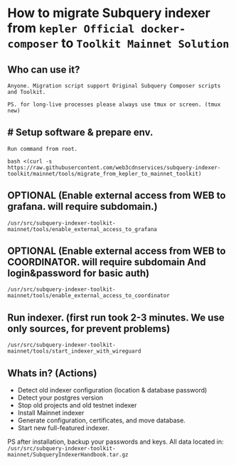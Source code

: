 # How to migrate Subquery indexer from `kepler Official docker-composer` to `Toolkit Mainnet Solution`
## Who can use it?
`Anyone. Migration script support Original Subquery Composer scripts and Toolkit.` 

`PS. for long-live processes please always use tmux or screen. (tmux new)`

## # Setup software & prepare env.
`Run command from root.`
```
bash <(curl -s https://raw.githubusercontent.com/web3cdnservices/subquery-indexer-toolkit/mainnet/tools/migrate_from_kepler_to_mainnet_toolkit)
```

## OPTIONAL (Enable external access from WEB to grafana. will require subdomain.)
```
/usr/src/subquery-indexer-toolkit-mainnet/tools/enable_external_access_to_grafana
```


## OPTIONAL (Enable external access from WEB to COORDINATOR. will require subdomain And login&password for basic auth)
```
/usr/src/subquery-indexer-toolkit-mainnet/tools/enable_external_access_to_coordinator
```


## Run indexer.  (first run took 2-3 minutes. We use only sources, for prevent problems)
```
/usr/src/subquery-indexer-toolkit-mainnet/tools/start_indexer_with_wireguard
```




## Whats in? (Actions)
 - Detect old indexer configuration (location & database password)
 - Detect your postgres version
 - Stop old projects and old testnet indexer
 - Install Mainnet indexer
 - Generate configuration, certificates, and move database.
 - Start new full-featured indexer.

PS after installation, backup your passwords and keys. All data located in:
`/usr/src/subquery-indexer-toolkit-mainnet/SubqueryIndexerHandbook.tar.gz`
